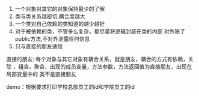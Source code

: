 1. 一个对象对其它的对象保持最少的了解
2. 类与类关系越密切,耦合度越大
3. 一个类对自己依赖的类知道的越少越好
4. 对于被依赖的类，不管多么复杂，都尽量将逻辑封装在类的内部
对外除了public方法,不对外泄露任何信息
5. 只与直接的朋友通信

直接的朋友: 每个对象与其它对象有耦合关系，就是朋友，耦合的方式有依赖，关联
，组合，聚合，出现的成员变量，方法参数，方法返回值为直接朋友，出现在局部变量中的
类不是直接朋友

demo：根据要求打印学校总部员工的id和学院员工的id
